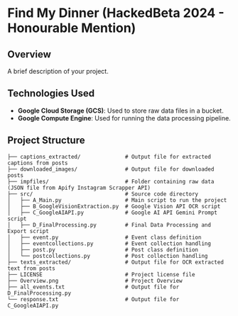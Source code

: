 # Find My Dinner (HackedBeta 2024 - Honourable Mention)

## Overview
A brief description of your project.

## Technologies Used

- **Google Cloud Storage (GCS)**: Used to store raw data files in a bucket.
- **Google Compute Engine**: Used for running the data processing pipeline.

## Project Structure

```
├── captions_extracted/              # Output file for extracted captions from posts
├── downloaded_images/               # Output file for downloaded posts
├── impfiles/                        # Folder containing raw data (JSON file from Apify Instagram Scrapper API)
├── src/                             # Source code directory
│   ├── A_Main.py                    # Main script to run the project
│   ├── B_GoogleVisionExtraction.py  # Google Vision API OCR script
│   ├── C_GoogleAIAPI.py             # Google AI API Gemini Prompt script
│   ├── D_FinalProcessing.py         # Final Data Processing and Export script
│   ├── event.py                     # Event class definition
│   ├── eventcollections.py          # Event collection handling
│   ├── post.py                      # Post class definition
│   └── postcollections.py           # Post collection handling
├── texts_extracted/                 # Output file for OCR extracted text from posts
├── LICENSE                          # Project license file
├── Overview.png                     # Project Overview
├── all_events.txt                   # Output file for D_FinalProcessing.py
└── response.txt                     # Output file for C_GoogleAIAPI.py

